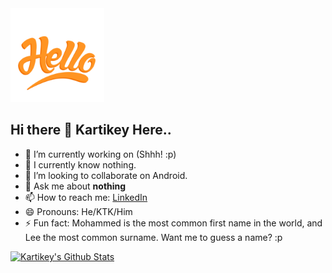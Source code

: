 <img src="https://github.com/KartikeySharma/KartikeySharma/blob/master/hello.gif" width="150" height="150" />

## Hi there 👋 Kartikey Here..

- 🔭 I’m currently working on (Shhh! :p)
- 🌱 I currently know nothing.
- 👯 I’m looking to collaborate on Android.
- 💬 Ask me about <b> nothing </b>
- 📫 How to reach me: <a href="https://www.linkedin.com/in/kartikey-sharma-9bb073108/">LinkedIn</a>
- 😄 Pronouns: He/KTK/Him
- ⚡ Fun fact: Mohammed is the most common first name in the world, and Lee the most common surname. Want me to guess a name? :p


[![Kartikey's Github Stats](https://github-readme-stats.vercel.app/api?username=KartikeySharma)](https://github.com/anuraghazra/github-readme-stats)
<!--
[![Top Languages](https://github-readme-stats.vercel.app/api/top-langs/?username=KartikeySharma)](https://github.com/anuraghazra/github-readme-stats)
-->
